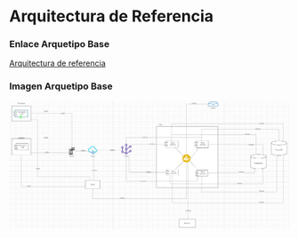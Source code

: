 # Arquitectura de Referencia

### Enlace Arquetipo Base
[Arquitectura de referencia](https://app.diagrams.net/#G1DdLvFe2DZT05Z75wqptmavakX4RL69Xv1)

### Imagen Arquetipo Base
<img src="imagenes/arqurtipo.jpg" alt="Arquetipo" width="900">
